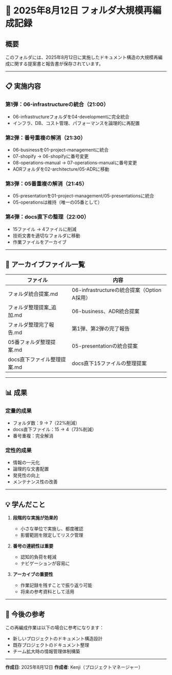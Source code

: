 # 📁 2025年8月12日 フォルダ大規模再編成記録

## 概要
このフォルダには、2025年8月12日に実施したドキュメント構造の大規模再編成に関する提案書と報告書が保存されています。

---

## 📋 実施内容

### 第1弾：06-infrastructureの統合（21:00）
- 06-infrastructureフォルダを04-developmentに完全統合
- インフラ、DB、コスト管理、パフォーマンスを論理的に再配置

### 第2弾：番号重複の解消（21:30）
- 06-businessを01-project-managementに統合
- 07-shopify → 06-shopifyに番号変更
- 08-operations-manual → 07-operations-manualに番号変更
- ADRフォルダを02-architecture/05-ADRに移動

### 第3弾：05番重複の解消（21:45）
- 05-presentationを01-project-management/05-presentationsに統合
- 05-operationsは維持（唯一の05番として）

### 第4弾：docs直下の整理（22:00）
- 15ファイル → 4ファイルに削減
- 技術文書を適切なフォルダに移動
- 作業ファイルをアーカイブ

---

## 📂 アーカイブファイル一覧

| ファイル | 内容 |
|---------|------|
| フォルダ統合提案.md | 06-infrastructureの統合提案（Option A採用） |
| フォルダ整理提案_追加.md | 06-business、ADR統合提案 |
| フォルダ整理完了報告.md | 第1弾、第2弾の完了報告 |
| 05番フォルダ整理提案.md | 05-presentationの統合提案 |
| docs直下ファイル整理提案.md | docs直下15ファイルの整理提案 |

---

## 📊 成果

### 定量的成果
- フォルダ数：9 → 7（22%削減）
- docs直下ファイル：15 → 4（73%削減）
- 番号重複：完全解消

### 定性的成果
- 情報の一元化
- 論理的な文書配置
- 発見性の向上
- メンテナンス性の改善

---

## 💡 学んだこと

1. **段階的な実施が効果的**
   - 小さな単位で実施し、都度確認
   - 影響範囲を限定してリスク管理

2. **番号の連続性は重要**
   - 認知的負荷を軽減
   - ナビゲーションが容易に

3. **アーカイブの重要性**
   - 作業記録を残すことで振り返り可能
   - 将来の参考資料として活用

---

## 📝 今後の参考

この再編成作業は以下の場合に参考になります：
- 新しいプロジェクトのドキュメント構造設計
- 既存プロジェクトのドキュメント整理
- チーム拡大時の情報管理体制構築

---

**作成日**: 2025年8月12日
**作成者**: Kenji（プロジェクトマネージャー）